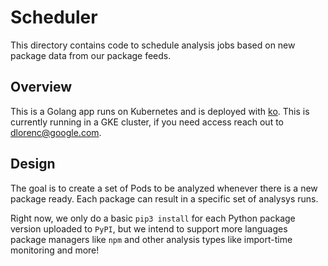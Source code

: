 # Scheduler

This directory contains code to schedule analysis jobs based on new package data from
our package feeds.

## Overview

This is a Golang app runs on Kubernetes and is deployed with [ko](https://github.com/google/ko).
This is currently running in a GKE cluster, if you need access reach out to dlorenc@google.com.

## Design

The goal is to create a set of Pods to be analyzed whenever there is a new package ready.
Each package can result in a specific set of analysys runs.

Right now, we only do a basic `pip3 install` for each Python package version uploaded to `PyPI`,
but we intend to support more languages package managers like `npm` and other analysis types like
import-time monitoring and more!
